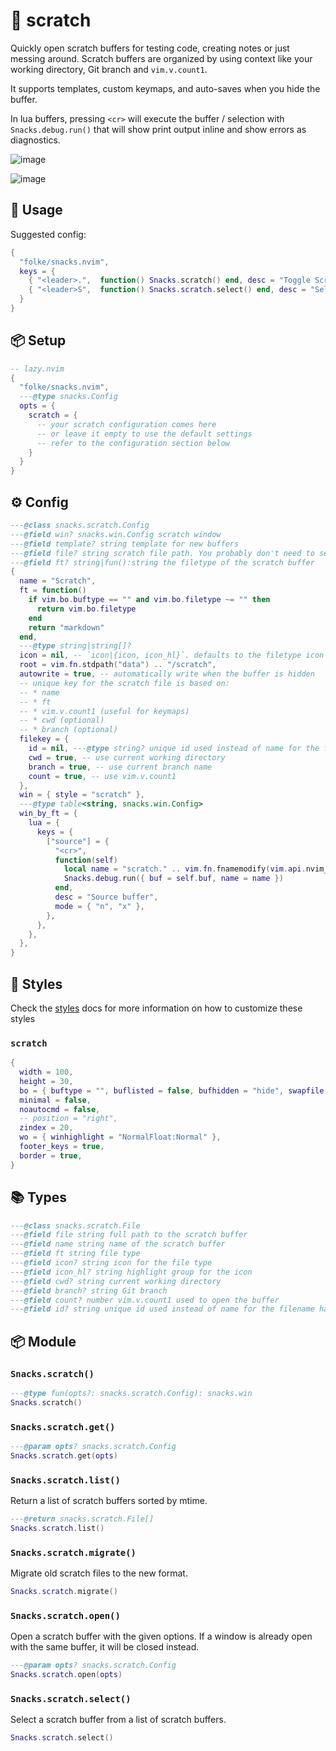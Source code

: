 # 🍿 scratch

Quickly open scratch buffers for testing code, creating notes or
just messing around. Scratch buffers are organized by using context
like your working directory, Git branch and `vim.v.count1`.

It supports templates, custom keymaps, and auto-saves when you hide the buffer.

In lua buffers, pressing `<cr>` will execute the buffer / selection with
`Snacks.debug.run()` that will show print output inline and show errors as diagnostics.

![image](https://github.com/user-attachments/assets/52ac7c1a-908f-4d1d-97a2-ad4642f8dc36)

![image](https://github.com/user-attachments/assets/d3e766e9-e64a-4c22-85b4-3d965f645b59)

## 🚀 Usage

Suggested config:

```lua
{
  "folke/snacks.nvim",
  keys = {
    { "<leader>.",  function() Snacks.scratch() end, desc = "Toggle Scratch Buffer" },
    { "<leader>S",  function() Snacks.scratch.select() end, desc = "Select Scratch Buffer" },
  }
}
```

<!-- docgen -->

## 📦 Setup

```lua
-- lazy.nvim
{
  "folke/snacks.nvim",
  ---@type snacks.Config
  opts = {
    scratch = {
      -- your scratch configuration comes here
      -- or leave it empty to use the default settings
      -- refer to the configuration section below
    }
  }
}
```

## ⚙️ Config

```lua
---@class snacks.scratch.Config
---@field win? snacks.win.Config scratch window
---@field template? string template for new buffers
---@field file? string scratch file path. You probably don't need to set this.
---@field ft? string|fun():string the filetype of the scratch buffer
{
  name = "Scratch",
  ft = function()
    if vim.bo.buftype == "" and vim.bo.filetype ~= "" then
      return vim.bo.filetype
    end
    return "markdown"
  end,
  ---@type string|string[]?
  icon = nil, -- `icon|{icon, icon_hl}`. defaults to the filetype icon
  root = vim.fn.stdpath("data") .. "/scratch",
  autowrite = true, -- automatically write when the buffer is hidden
  -- unique key for the scratch file is based on:
  -- * name
  -- * ft
  -- * vim.v.count1 (useful for keymaps)
  -- * cwd (optional)
  -- * branch (optional)
  filekey = {
    id = nil, ---@type string? unique id used instead of name for the filename hash
    cwd = true, -- use current working directory
    branch = true, -- use current branch name
    count = true, -- use vim.v.count1
  },
  win = { style = "scratch" },
  ---@type table<string, snacks.win.Config>
  win_by_ft = {
    lua = {
      keys = {
        ["source"] = {
          "<cr>",
          function(self)
            local name = "scratch." .. vim.fn.fnamemodify(vim.api.nvim_buf_get_name(self.buf), ":e")
            Snacks.debug.run({ buf = self.buf, name = name })
          end,
          desc = "Source buffer",
          mode = { "n", "x" },
        },
      },
    },
  },
}
```

## 🎨 Styles

Check the [styles](https://github.com/folke/snacks.nvim/blob/main/docs/styles.md)
docs for more information on how to customize these styles

### `scratch`

```lua
{
  width = 100,
  height = 30,
  bo = { buftype = "", buflisted = false, bufhidden = "hide", swapfile = false },
  minimal = false,
  noautocmd = false,
  -- position = "right",
  zindex = 20,
  wo = { winhighlight = "NormalFloat:Normal" },
  footer_keys = true,
  border = true,
}
```

## 📚 Types

```lua
---@class snacks.scratch.File
---@field file string full path to the scratch buffer
---@field name string name of the scratch buffer
---@field ft string file type
---@field icon? string icon for the file type
---@field icon_hl? string highlight group for the icon
---@field cwd? string current working directory
---@field branch? string Git branch
---@field count? number vim.v.count1 used to open the buffer
---@field id? string unique id used instead of name for the filename hash
```

## 📦 Module

### `Snacks.scratch()`

```lua
---@type fun(opts?: snacks.scratch.Config): snacks.win
Snacks.scratch()
```

### `Snacks.scratch.get()`

```lua
---@param opts? snacks.scratch.Config
Snacks.scratch.get(opts)
```

### `Snacks.scratch.list()`

Return a list of scratch buffers sorted by mtime.

```lua
---@return snacks.scratch.File[]
Snacks.scratch.list()
```

### `Snacks.scratch.migrate()`

Migrate old scratch files to the new format.

```lua
Snacks.scratch.migrate()
```

### `Snacks.scratch.open()`

Open a scratch buffer with the given options.
If a window is already open with the same buffer,
it will be closed instead.

```lua
---@param opts? snacks.scratch.Config
Snacks.scratch.open(opts)
```

### `Snacks.scratch.select()`

Select a scratch buffer from a list of scratch buffers.

```lua
Snacks.scratch.select()
```
